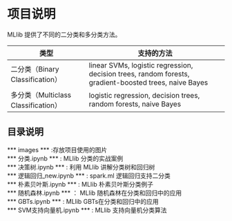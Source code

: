 # 项目说明
MLlib 提供了不同的二分类和多分类方法。  

| 类型 | 支持的方法 |
| --- | --- |
| 二分类（Binary Classification） | linear SVMs, logistic regression, decision trees, random forests, gradient-boosted trees, naive Bayes |
|  多分类（Multiclass Classification） | logistic regression, decision trees, random forests, naive Bayes |

## 目录说明
 *** images *** :存放项目使用的图片  
 *** 分类.ipynb *** : MLlib 分类的实战案例  
 *** 决策树.ipynb *** : 利用 MLlib 讲解分类树和回归树  
 *** 逻辑回归_new.ipynb *** : spark.ml 逻辑回归支持二分类  
 *** 朴素贝叶斯.ipynb *** : MLlib 朴素贝叶斯分类例子  
 *** 随机森林.ipynb *** ： MLlib 随机森林在分类和回归中的应用  
 *** GBTs.ipynb *** : MLlib GBTs在分类和回归中的应用  
 *** SVM支持向量机.ipynb *** : MLlib 支持向量机分类算法
